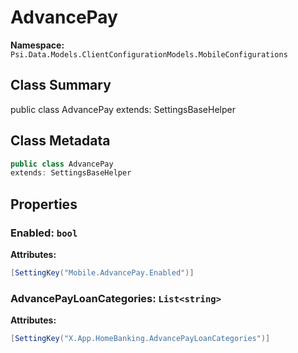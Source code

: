 # AdvancePay

**Namespace:** `Psi.Data.Models.ClientConfigurationModels.MobileConfigurations`

## Class Summary

public class AdvancePay
extends: SettingsBaseHelper

## Class Metadata

```typescript
public class AdvancePay
extends: SettingsBaseHelper
```

## Properties

### Enabled: `bool`

**Attributes:**
```csharp
[SettingKey("Mobile.AdvancePay.Enabled")]
```

### AdvancePayLoanCategories: `List<string>`

**Attributes:**
```csharp
[SettingKey("X.App.HomeBanking.AdvancePayLoanCategories")]
```
